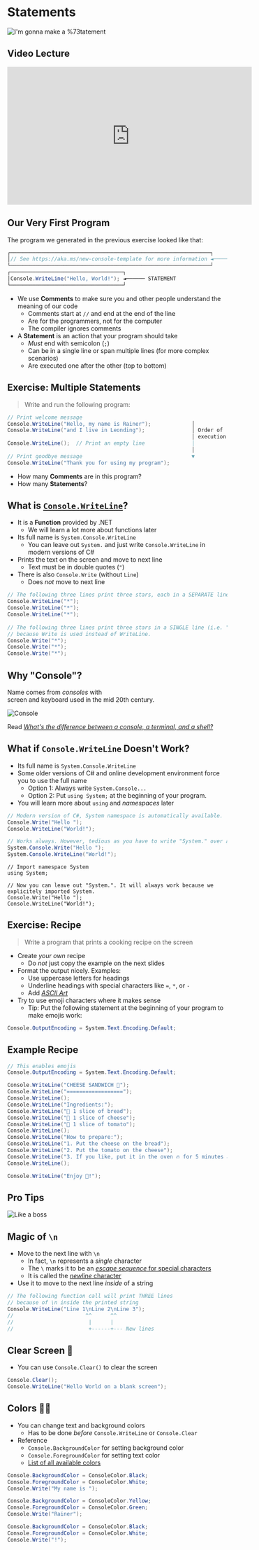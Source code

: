 # Statements

![I'm gonna make a %73tatement](https://c.tenor.com/Tfz1f4NJfWIAAAAC/im-gonna-make-a-%73tatement-richard-williams.gif)


## Video Lecture

<iframe width="560" height="315" src="https://www.youtube.com/embed/Uk-Gyo1-JlA" title="YouTube video player" frameborder="0" allow="accelerometer; autoplay; clipboard-write; encrypted-media; gyroscope; picture-in-picture" allowfullscreen></iframe>


## Our Very First Program

The program we generated in the previous exercise looked like that:

```cs [|1-3|4-6]
┌────────────────────────────────────────────────────────────────┐
│// See https://aka.ms/new-console-template for more information ◄────── COMMENT line
└────────────────────────────────────────────────────────────────┘
┌────────────────────────────────────┐
│Console.WriteLine("Hello, World!"); ◄────── STATEMENT
└────────────────────────────────────┘
```

* We use <!-- .element: class="fragment" --> **Comments**  to make sure you and other people understand the meaning of our code
  * Comments start at `//` and end at the end of the line
  * Are for the programmers, not for the computer
  * The compiler ignores comments
* A <!-- .element: class="fragment" --> **Statement** is an action that your program should take
  * *Must* end with semicolon (`;`)
  * Can be in a single line or span multiple lines (for more complex scenarios)
  * Are executed one after the other (top to bottom)


## Exercise: Multiple Statements

> Write and run the following program:

```cs
// Print welcome message                                   
Console.WriteLine("Hello, my name is Rainer");             │ 
Console.WriteLine("and I live in Leonding");               │ Order of
                                                           │ execution
Console.WriteLine();  // Print an empty line               │ 
                                                           │
// Print goodbye message                                   ▼
Console.WriteLine("Thank you for using my program");       
```

* How <!-- .element: class="fragment" --> many **Comments** are in this program?
* How <!-- .element: class="fragment" --> many **Statements**?


## What is [`Console.WriteLine`](https://docs.microsoft.com/en-us/dotnet/api/system.console.writeline#system-console-writeline(system-string))?

* It <!-- .element: class="fragment" --> is a **Function** provided by .NET
  * We will learn a lot more about functions later
* Its <!-- .element: class="fragment" --> full name is `System.Console.WriteLine`
  * You can leave out `System.` and just write `Console.WriteLine` in modern versions of C#
* Prints <!-- .element: class="fragment" --> the text on the screen and move to next line
  * Text must be in double quotes (`"`)
* There <!-- .element: class="fragment" --> is also `Console.Write` (without `Line`)
  * Does *not* move to next line

```cs [|1-4|6-10]
// The following three lines print three stars, each in a SEPARATE line.       
Console.WriteLine("*");                                                        
Console.WriteLine("*");                                                        
Console.WriteLine("*");                                                        
                                                                               
// The following three lines print three stars in a SINGLE line (i.e. "***")   
// because Write is used instead of WriteLine.                                 
Console.Write("*");                                                            
Console.Write("*");                                                            
Console.Write("*");
```
<!-- .element: class="fragment" -->


## Why "Console"?

Name comes from *consoles* with<br/>screen and keyboard used in the mid 20th century.

![Console](https://hanselmanblogcontent.azureedge.net/Windows-Live-Writer/23dece647ab5_14733/image_13b2c80d-a2d6-4429-8ca6-f053340897cc.png)

Read [*What's the difference between a console, a terminal, and a shell?*](https://www.hanselman.com/blog/whats-the-difference-between-a-console-a-terminal-and-a-shell)


## What if `Console.WriteLine` Doesn't Work?

* Its <!-- .element: class="fragment" --> full name is `System.Console.WriteLine`
* Some <!-- .element: class="fragment" --> older versions of C# and online development environment force you to use the full name
  * Option 1: Always write `System.Console...`
  * Option 2: Put `using System;` at the beginning of your program.
* You <!-- .element: class="fragment" --> will learn more about `using` and *namespaces* later

```cs
// Modern version of C#, System namespace is automatically available.
Console.Write("Hello ");
Console.WriteLine("World!");
```
<!-- .element: class="fragment" -->

```cs
// Works always. However, tedious as you have to write "System." over and over again.
System.Console.Write("Hello ");
System.Console.WriteLine("World!");
```
<!-- .element: class="fragment" -->

```cs[|1-2]
// Import namespace System
using System;

// Now you can leave out "System.". It will always work because we explicitely imported System.
Console.Write("Hello ");
Console.WriteLine("World!");
```
<!-- .element: class="fragment" -->


## Exercise: Recipe

> Write a program that prints a cooking recipe on the screen

* Create <!-- .element: class="fragment" --> *your own* recipe
  * Do *not* just copy the example on the next slides
* Format <!-- .element: class="fragment" --> the output nicely. Examples:
  * Use uppercase letters for headings
  * Underline headings with special characters like `=`, `*`, or `-`
  * Add [*ASCII Art*](https://patorjk.com/software/taag/#p=display&f=Big&t=Lasagne)
* Try <!-- .element: class="fragment" --> to use emoji characters where it makes sense
  * Tip: Put the following statement at the beginning of your program to make emojis work:

```cs
Console.OutputEncoding = System.Text.Encoding.Default;
```
<!-- .element: class="fragment" -->


## Example Recipe

```cs
// This enables emojis
Console.OutputEncoding = System.Text.Encoding.Default;

Console.WriteLine("CHEESE SANDWICH 🥪");
Console.WriteLine("==================");
Console.WriteLine();
Console.WriteLine("Ingredients:");
Console.WriteLine("🍞 1 slice of bread");
Console.WriteLine("🧀 1 slice of cheese");
Console.WriteLine("🍅 1 slice of tomato");
Console.WriteLine();
Console.WriteLine("How to prepare:");
Console.WriteLine("1. Put the cheese on the bread");
Console.WriteLine("2. Put the tomato on the cheese");
Console.WriteLine("3. If you like, put it in the oven 🔥 for 5 minutes at 160°C");
Console.WriteLine();

Console.WriteLine("Enjoy 🤤!");
```


## Pro Tips

![Like a boss](https://c.tenor.com/TgDOSZ0PpNsAAAAd/zoolander-boss.gif)


## Magic of `\n`

* Move <!-- .element: class="fragment" --> to the next line with `\n`
  * In fact, `\n` represents a *single* character
  * The `\` marks it to be an [*escape sequence* for special characters](https://docs.microsoft.com/en-us/dotnet/csharp/programming-guide/strings/#string-escape-sequences)
  * It is called the [*newline* character](https://en.wikipedia.org/wiki/Newline)
* Use <!-- .element: class="fragment" --> it to move to the next line *inside* of a string

```cs
// The following function call will print THREE lines
// because of \n inside the printed string
Console.WriteLine("Line 1\nLine 2\nLine 3");
//                       ^^      ^^
//                        |      |
//                        +------+--- New lines 
```
<!-- .element: class="fragment" -->


## Clear Screen 🚮

* You <!-- .element: class="fragment" --> can use `Console.Clear()` to clear the screen

```cs
Console.Clear();
Console.WriteLine("Hello World on a blank screen");
```
<!-- .element: class="fragment" -->


## Colors 🦄🌈

* You <!-- .element: class="fragment" --> can change text and background colors
  * Has to be done *before* `Console.WriteLine` or `Console.Clear`
* Reference <!-- .element: class="fragment" -->
  * `Console.BackgroundColor` for setting background color
  * `Console.ForegroundColor` for setting text color
  * [List of all available colors](https://docs.microsoft.com/en-us/dotnet/api/system.consolecolor)

```cs
Console.BackgroundColor = ConsoleColor.Black;
Console.ForegroundColor = ConsoleColor.White;
Console.Write("My name is ");

Console.BackgroundColor = ConsoleColor.Yellow;
Console.ForegroundColor = ConsoleColor.Green;
Console.Write("Rainer");

Console.BackgroundColor = ConsoleColor.Black;
Console.ForegroundColor = ConsoleColor.White;
Console.Write("!");
```
<!-- .element: class="fragment" -->

